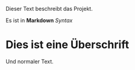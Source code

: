 Dieser Text beschreibt das Projekt.

Es ist in **Markdown** *Syntax*

# Dies ist eine Überschrift

Und normaler Text.
